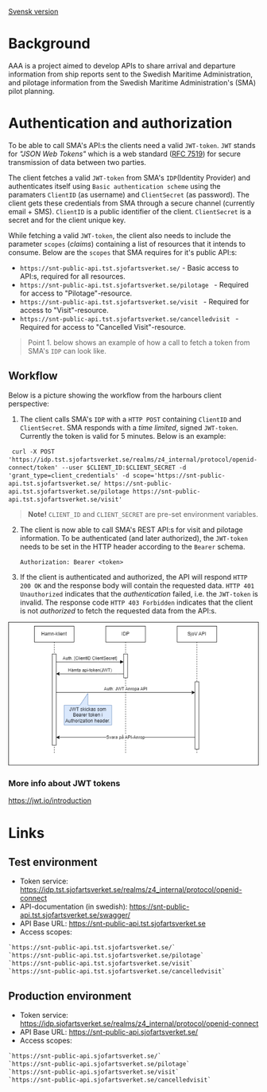 [Svensk version](README.md)

# Background
AAA is a project aimed to develop APIs to share arrival and departure information from ship reports sent to the Swedish Maritime Administration, and pilotage information from the Swedish Maritime Administration's (SMA) pilot planning.

# Authentication and authorization
To be able to call SMA's API:s the clients need a valid `JWT-token`. `JWT` stands for *"JSON Web Tokens"* which is a web standard ([RFC 7519](https://tools.ietf.org/html/rfc7519)) for secure transmission of data between two parties.

The client fetches a valid `JWT-token` from SMA's `IDP`(Identity Provider) and authenticates itself using `Basic authentication scheme` using the paramaters `ClientID` (as username) and `ClientSecret` (as password). The client gets these credentials from SMA through a secure channel (currently email + SMS). `ClientID` is a public identifier of the client. `ClientSecret` is a secret and for the client unique key. 

While fetching a valid `JWT-token`, the client also needs to include the parameter `scopes` (*claims*) containing a list of resources that it intends to consume. Below are the `scopes` that SMA requires for it's public API:s:

- `https://snt-public-api.tst.sjofartsverket.se/` - Basic access to API:s, required  for all resources.
- `https://snt-public-api.tst.sjofartsverket.se/pilotage ` - Required for access to "Pilotage"-resource.
- `https://snt-public-api.tst.sjofartsverket.se/visit ` - Required for access to "Visit"-resource.
- `https://snt-public-api.tst.sjofartsverket.se/cancelledvisit ` - Required for access to "Cancelled Visit"-resource.

> Point 1. below shows an example of how a call to fetch a token from SMA's `IDP` can look like.

## Workflow
Below is a picture showing the workflow from the harbours client perspective:

1. The client calls SMA's `IDP` with a `HTTP POST` containing `ClientID` and `ClientSecret`. SMA responds with a *time limited*, signed `JWT-token`. Currently the token is valid for 5 minutes. Below is an example:

  ```
   curl -X POST 'https://idp.tst.sjofartsverket.se/realms/z4_internal/protocol/openid-connect/token' --user $CLIENT_ID:$CLIENT_SECRET -d 'grant_type=client_credentials' -d scope='https://snt-public-api.tst.sjofartsverket.se/ https://snt-public-api.tst.sjofartsverket.se/pilotage https://snt-public-api.tst.sjofartsverket.se/visit'
  ```

> **Note!** `CLIENT_ID` and `CLIENT_SECRET` are pre-set environment variables.

2. The client is now able to call SMA's REST API:s for visit and pilotage information. To be authenticated (and later authorized), the `JWT-token` needs to be set in the HTTP header according to the `Bearer` schema. 

    ```
    Authorization: Bearer <token>
    ```
3. If the client is authenticated and authorized, the API will respond `HTTP 200 OK` and the response body will contain the requested data. `HTTP 401 Unauthorized` indicates that the *authentication* failed, i.e. the `JWT-token` is invalid. The response code `HTTP 403 Forbidden` indicates that the client is not *authorized* to fetch the requested data from the API:s.

![AAA-client_credential-Api-anrop klient.png](images/AAA-client_credential-API-anrop.png)

### More info about JWT tokens
https://jwt.io/introduction

# Links
## Test environment
* Token service: https://idp.tst.sjofartsverket.se/realms/z4_internal/protocol/openid-connect
* API-documentation (in swedish): https://snt-public-api.tst.sjofartsverket.se/swagger/
* API Base URL: https://snt-public-api.tst.sjofartsverket.se
* Access scopes:
```
`https://snt-public-api.tst.sjofartsverket.se/` 
`https://snt-public-api.tst.sjofartsverket.se/pilotage`
`https://snt-public-api.tst.sjofartsverket.se/visit`
`https://snt-public-api.tst.sjofartsverket.se/cancelledvisit`
```


## Production environment
* Token service: https://idp.sjofartsverket.se/realms/z4_internal/protocol/openid-connect
* API Base URL: https://snt-public-api.sjofartsverket.se/
* Access scopes:
```
`https://snt-public-api.sjofartsverket.se/` 
`https://snt-public-api.sjofartsverket.se/pilotage`
`https://snt-public-api.sjofartsverket.se/visit`
`https://snt-public-api.sjofartsverket.se/cancelledvisit`
```
